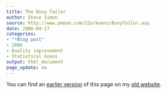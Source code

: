 ```yaml
---
title: The Busy Tailor
author: Steve Simon
source: http://www.pmean.com/12a/koans/BusyTailor.asp
date: 2006-04-17
categories:
- "*Blog post"
- 2006
- Quality improvement
- Statistical koans
output: html_document
page_update: no
---
```



You can find an [earlier version][sim1] of this page on my [old website][sim2].

[sim1]: http://www.pmean.com/12a/koans/BusyTailor.asp
[sim2]: http://www.pmean.com

[gre1]: https://www.ncbi.nlm.nih.gov/pmc/articles/PMC2127107/
